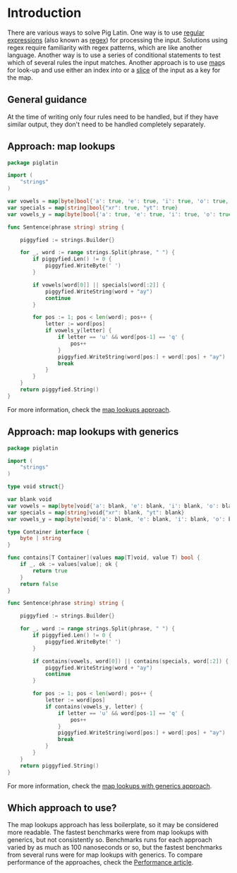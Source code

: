 # Introduction

There are various ways to solve Pig Latin.
One way is to use [regular expressions][regular-expressions] (also known as [regex][regex]) for processing the input.
Solutions using regex require familiarity with regex patterns, which are like another language.
Another way is to use a series of conditional statements to test which of several rules the input matches.
Another approach is to use [map][map]s for look-up and use either an index into or a [slice][slice] of the input as a key for the map.

## General guidance

At the time of writing only four rules need to be handled, but if they have similar output, they don't need to be handled completely separately.

## Approach: map lookups

```go
package piglatin

import (
	"strings"
)

var vowels = map[byte]bool{'a': true, 'e': true, 'i': true, 'o': true, 'u': true}
var specials = map[string]bool{"xr": true, "yt": true}
var vowels_y = map[byte]bool{'a': true, 'e': true, 'i': true, 'o': true, 'u': true, 'y': true}

func Sentence(phrase string) string {

	piggyfied := strings.Builder{}

	for _, word := range strings.Split(phrase, " ") {
		if piggyfied.Len() != 0 {
			piggyfied.WriteByte(' ')
		}

		if vowels[word[0]] || specials[word[:2]] {
			piggyfied.WriteString(word + "ay")
			continue
		}

		for pos := 1; pos < len(word); pos++ {
			letter := word[pos]
			if vowels_y[letter] {
				if letter == 'u' && word[pos-1] == 'q' {
					pos++
				}
				piggyfied.WriteString(word[pos:] + word[:pos] + "ay")
				break
			}
		}
	}
	return piggyfied.String()
}
```

For more information, check the [map lookups approach][approach-map-lookups].

## Approach: map lookups with generics

```go
package piglatin

import (
	"strings"
)

type void struct{}

var blank void
var vowels = map[byte]void{'a': blank, 'e': blank, 'i': blank, 'o': blank, 'u': blank}
var specials = map[string]void{"xr": blank, "yt": blank}
var vowels_y = map[byte]void{'a': blank, 'e': blank, 'i': blank, 'o': blank, 'u': blank, 'y': blank}

type Container interface {
	byte | string
}

func contains[T Container](values map[T]void, value T) bool {
	if _, ok := values[value]; ok {
		return true
	}
	return false
}

func Sentence(phrase string) string {

	piggyfied := strings.Builder{}

	for _, word := range strings.Split(phrase, " ") {
		if piggyfied.Len() != 0 {
			piggyfied.WriteByte(' ')
		}

		if contains(vowels, word[0]) || contains(specials, word[:2]) {
			piggyfied.WriteString(word + "ay")
			continue
		}

		for pos := 1; pos < len(word); pos++ {
			letter := word[pos]
			if contains(vowels_y, letter) {
				if letter == 'u' && word[pos-1] == 'q' {
					pos++
				}
				piggyfied.WriteString(word[pos:] + word[:pos] + "ay")
				break
			}
		}
	}
	return piggyfied.String()
}
```

For more information, check the [map lookups with generics approach][approach-map-lookups-with-generics].

## Which approach to use?

The map lookups approach has less boilerplate, so it may be considered more readable.
The fastest benchmarks were from map lookups with generics, but not consistently so.
Benchmarks runs for each approach varied by as much as 100 nanoseconds or so, but the fastest benchmarks from several runs were for map lookups with generics.
To compare performance of the approaches, check the [Performance article][article-performance].

[regular-expressions]: https://gobyexample.com/regular-expressions
[regex]: https://pkg.go.dev/regexp
[map]: https://gobyexample.com/maps
[slice]: https://gobyexample.com/slices
[approach-map-lookups]: https://exercism.org/tracks/go/exercises/pig-latin/approaches/map-lookups
[approach-map-lookups-with-generics]: https://exercism.org/tracks/go/exercises/pig-latin/approaches/map-lookups-with-generics
[article-performance]: https://exercism.org/tracks/go/exercises/pig-latin/articles/performance

